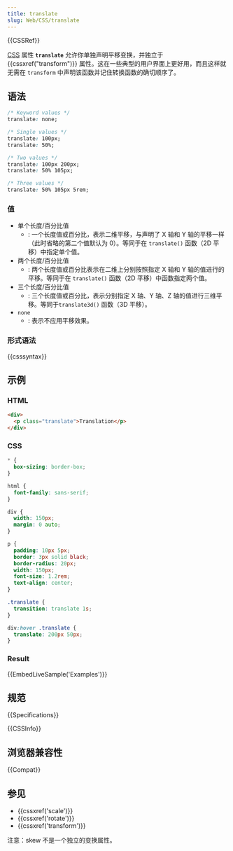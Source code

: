 ```yaml
---
title: translate
slug: Web/CSS/translate
---
```

{{CSSRef}}

[CSS](/zh-CN/docs/Web/CSS) 属性 **`translate`** 允许你单独声明平移变换，并独立于 {{cssxref("transform")}} 属性。这在一些典型的用户界面上更好用，而且这样就无需在 `transform` 中声明该函数并记住转换函数的确切顺序了。

## 语法

```css
/* Keyword values */
translate: none;

/* Single values */
translate: 100px;
translate: 50%;

/* Two values */
translate: 100px 200px;
translate: 50% 105px;

/* Three values */
translate: 50% 105px 5rem;
```

### 值

- 单个长度/百分比值
  - : 一个长度值或百分比，表示二维平移，与声明了 X 轴和 Y 轴的平移一样（此时省略的第二个值默认为 0）。等同于在 `translate()` 函数（2D 平移）中指定单个值。
- 两个长度/百分比值
  - : 两个长度值或百分比表示在二维上分别按照指定 X 轴和 Y 轴的值进行的平移。等同于在 `translate()` 函数（2D 平移）中函数指定两个值。
- 三个长度/百分比值
  - : 三个长度值或百分比，表示分别指定 X 轴、Y 轴、Z 轴的值进行三维平移。等同于`translate3d()` 函数（3D 平移）。
- `none`
  - : 表示不应用平移效果。

### 形式语法

{{csssyntax}}

## 示例

### HTML

```html
<div>
  <p class="translate">Translation</p>
</div>
```

### CSS

```css
* {
  box-sizing: border-box;
}

html {
  font-family: sans-serif;
}

div {
  width: 150px;
  margin: 0 auto;
}

p {
  padding: 10px 5px;
  border: 3px solid black;
  border-radius: 20px;
  width: 150px;
  font-size: 1.2rem;
  text-align: center;
}

.translate {
  transition: translate 1s;
}

div:hover .translate {
  translate: 200px 50px;
}
```

### Result

{{EmbedLiveSample('Examples')}}

## 规范

{{Specifications}}

{{CSSInfo}}

## 浏览器兼容性

{{Compat}}

## 参见

- {{cssxref('scale')}}
- {{cssxref('rotate')}}
- {{cssxref('transform')}}

注意：skew 不是一个独立的变换属性。
